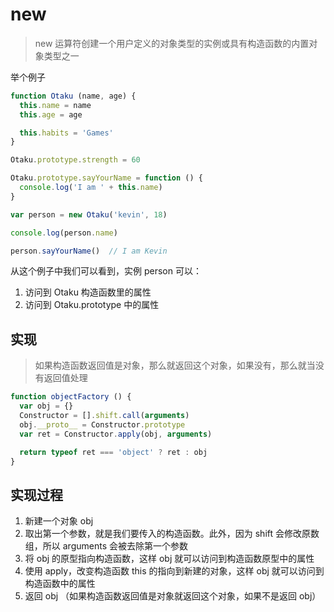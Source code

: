 # new

> new 运算符创建一个用户定义的对象类型的实例或具有构造函数的内置对象类型之一

举个例子

```js
function Otaku (name, age) {
  this.name = name
  this.age = age

  this.habits = 'Games'
}

Otaku.prototype.strength = 60

Otaku.prototype.sayYourName = function () {
  console.log('I am ' + this.name)
}

var person = new Otaku('kevin', 18)

console.log(person.name)

person.sayYourName()  // I am Kevin
```

从这个例子中我们可以看到，实例 person 可以：

1. 访问到 Otaku 构造函数里的属性
2. 访问到 Otaku.prototype 中的属性

## 实现

> 如果构造函数返回值是对象，那么就返回这个对象，如果没有，那么就当没有返回值处理

```js
function objectFactory () {
  var obj = {}
  Constructor = [].shift.call(arguments)
  obj.__proto__ = Constructor.prototype
  var ret = Constructor.apply(obj, arguments)

  return typeof ret === 'object' ? ret : obj
}
```

## 实现过程

1. 新建一个对象 obj
2. 取出第一个参数，就是我们要传入的构造函数。此外，因为 shift 会修改原数组，所以 arguments 会被去除第一个参数
3. 将 obj 的原型指向构造函数，这样 obj 就可以访问到构造函数原型中的属性
4. 使用 apply，改变构造函数 this 的指向到新建的对象，这样 obj 就可以访问到构造函数中的属性
5. 返回 obj （如果构造函数返回值是对象就返回这个对象，如果不是返回 obj）
